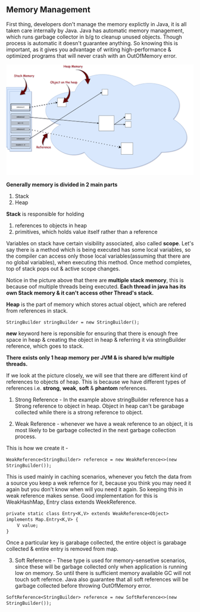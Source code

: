 ## Memory Management

First thing, developers don't manage the memory explictly in Java, it is all taken care internally by Java. Java has 
automatic memory management, which runs garbage collector in b/g to cleanup unused objects. Though process is automatic
it doesn't guarantee anything. So knowing this is important, as it gives you advantage of writing high-performance &
optimized programs that will never crash with an OutOfMemory error.

![Java Memory](https://github.com/deepakmotlani/Notes/blob/master/Core%20Java/java-memory-1.jpg)

**Generally memory is divided in 2 main parts**
1. Stack
2. Heap

**Stack** is responsible for holding 
1. references to objects in heap
2. primitives, which holds value itself rather than a reference

Variables on stack have certain visibility associated, also called **scope**. Let's say there is a method which is 
being executed has some local variables, so the compiler can access only those local variables(assuming that there
are no global variables), when executing this method. Once method completes, top of stack pops out & active scope 
changes.

Notice in the picture above that there are **multiple stack memory**, this is because oof multiple threads being executed.
**Each thread in java has its own Stack memory & it can't access other Thread's stack.**

**Heap** is the part of memory which stores actual object, which are refered from references in stack.

```
StringBuilder stringBuilder = new StringBuilder();
```

**new** keyword here is reponsible for ensuring that there is enough free space in heap & creating the object in heap &
referring it via stringBuilder reference, which goes to stack.

**There exists only 1 heap memory per JVM & is shared b/w multiple threads.** 

If we look at the picture closely, we will see that there are different kind of references to objects of heap. This is
because we have different types of references i.e. **strong**, **weak**, **soft** & **phantom** references.

1. Strong Reference - In the example above stringBuilder reference has a Strong reference to object in heap. 
Object in heap can't be garabage collected while there is a strong reference to object.

2. Weak Reference - whenever we have a weak reference to an object, it is most likely to be garbage collected in
the next garbage collection process.

This is how we create it -
```
WeakReference<StringBuilder> reference = new WeakReference<>(new StringBuilder());
```

This is used mainly in caching scenarios, whenever you fetch the data from a source you keep a wek refernce for it,
because you think you may need it again but you don't know when will you need it again. So keeping this in weak 
reference makes sense. Good implementation for this is WeakHashMap, Entry class extends WeekReference.

```
private static class Entry<K,V> extends WeakReference<Object> implements Map.Entry<K,V> {
	V value;
}
```

Once a particular key is garabage collected, the entire object is garabage collected & entire entry is removed from 
map.

3. Soft Reference - These type is used for memory-sensetive scenarios, since these will be garbage collected only
when application is running low on memory. So until there is sufficient memory available GC will not touch soft refernce.
Java also guarantee that all soft references will be garbage collected before throwing OutOfMemory error.

```
SoftReference<StringBuilder> reference = new SoftReference<>(new StringBuilder());
```

